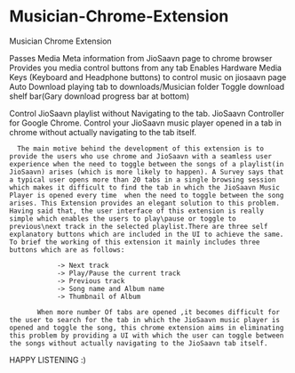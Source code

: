 # Musician-Chrome-Extension
Musician Chrome Extension

Passes Media Meta information from JioSaavn page to chrome browser
Provides you media control buttons from any tab
Enables Hardware Media Keys (Keyboard and Headphone buttons) to control music on jiosaavn page
Auto Download playing tab to downloads/Musician folder
Toggle download shelf bar(Gary download progress bar at bottom)



Control JioSaavn playlist without Navigating to the tab.
JioSaavn Controller for Google Chrome. Control your JioSaavn music player opened in a tab in chrome without actually navigating to the tab itself. 
     
      The main motive behind the development of this extension is to provide the users who use chrome and JioSaavn with a seamless user experience when the need to toggle between the songs of a playlist(in JioSaavn) arises (which is more likely to happen). A Survey says that a typical user opens more than 20 tabs in a single browsing session which makes it difficult to find the tab in which the JioSaavn Music Player is opened every time  when the need to toggle between the song arises. This Extension provides an elegant solution to this problem. Having said that, the user interface of this extension is really simple which enables the users to play\pause or toggle to previous\next track in the selected playlist.There are three self explanatory buttons which are included in the UI to achieve the same. To brief the working of this extension it mainly includes three buttons which are as follows:

                -> Next track 
                -> Play/Pause the current track   
                -> Previous track
                -> Song name and Album name   
                -> Thumbnail of Album 
       
           When more number Of tabs are opened ,it becomes difficult for the user to search for the tab in which the JioSaavn music player is opened and toggle the song, this chrome extension aims in eliminating this problem by providing a UI with which the user can toggle between the songs without actually navigating to the JioSaavn tab itself.

HAPPY LISTENING :)
